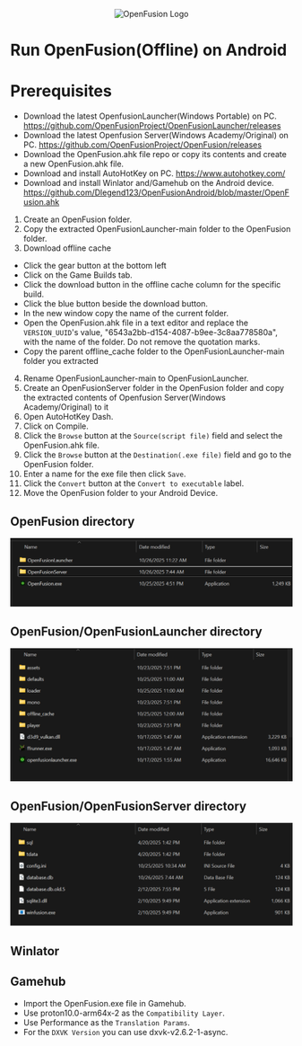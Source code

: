<p align="center"><img width="640" src="res/openfusion-hero.png" alt="OpenFusion Logo"></p>

# Run OpenFusion(Offline) on Android

# Prerequisites
- Download the latest OpenfusionLauncher(Windows Portable) on PC.  https://github.com/OpenFusionProject/OpenFusionLauncher/releases
- Download the latest Openfusion Server(Windows Academy/Original) on PC. https://github.com/OpenFusionProject/OpenFusion/releases
- Download the OpenFusion.ahk file repo or copy its contents and create a new OpenFusion.ahk file. 
- Download and install AutoHotKey on PC. https://www.autohotkey.com/
- Download and install Winlator and/Gamehub on the Android device. https://github.com/Dlegend123/OpenFusionAndroid/blob/master/OpenFusion.ahk

1. Create an OpenFusion folder.
2. Copy the extracted OpenFusionLauncher-main folder to the OpenFusion folder.
3. Download offline cache
- Click the gear button at the bottom left
- Click on the Game Builds tab.
- Click the download button in the offline cache column for the specific build.
- Click the blue button beside the download button.
- In the new window copy the name of the current folder.
- Open the OpenFusion.ahk file in a text editor and replace the `VERSION_UUID`'s value, "6543a2bb-d154-4087-b9ee-3c8aa778580a", with the name of the folder. Do not remove the quotation marks.
- Copy the parent offline_cache folder to the OpenFusionLauncher-main folder you extracted
4. Rename OpenFusionLauncher-main to OpenFusionLauncher.
5. Create an OpenFusionServer folder in the OpenFusion folder and copy the extracted contents of Openfusion Server(Windows Academy/Original) to it
7. Open AutoHotKey Dash.
8. Click on Compile.
9. Click the `Browse` button at the `Source(script file)` field and select the OpenFusion.ahk file.
10. Click the `Browse` button at the `Destination(.exe file)` field and go to the OpenFusion folder.
11. Enter a name for the exe file then click `Save`.
12. Click the `Convert` button at the `Convert to executable` label.
13. Move the OpenFusion folder to your Android Device.

## OpenFusion directory
![alt text](https://github.com/Dlegend123/OpenFusionAndroid/blob/master/OpenFusion%20Directory.png)

## OpenFusion/OpenFusionLauncher directory
![alt text](https://github.com/Dlegend123/OpenFusionAndroid/blob/master/OpenFusionLauncher.png)

## OpenFusion/OpenFusionServer directory
![alt text](https://github.com/Dlegend123/OpenFusionAndroid/blob/master/OpenFusionServer.png)

## Winlator

## Gamehub
- Import the OpenFusion.exe file in Gamehub.
- Use proton10.0-arm64x-2 as the `Compatibility Layer`.
- Use Performance as the `Translation Params`.
- For the `DXVK Version` you can use dxvk-v2.6.2-1-async.

